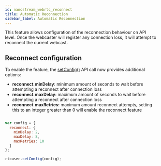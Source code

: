 ```yaml
---
id: nanostream_webrtc_reconnect
title: Automatic Reconnection
sidebar_label: Automatic Reconnection
---
```


This feature allows configuration of the reconnection behaviour on API level.
Once the webcaster will register any connection loss, it will attempt to reconnect the current webcast.

## Reconnect configuration

To enable the feature, the [setConfig()](https://docs.nanocosmos.de/docs/webrtc/nanostream_webrtc_api#rtcusersetconfigconfig) API call now provides additional options:


- <b>reconnect.minDelay:</b> minimum amount of seconds to wait before attempting a reconnect after connection loss
- <b>reconnect.maxDelay:</b> maximum amount of seconds to wait before attempting a reconnect after connection loss
- <b>reconnect.maxRetries:</b> maximum amount reconnect attempts, setting this to an integer greater than 0 will enable the reconnect feature


```javascript

var config = {
  reconnect: {
    minDelay: 2,
    maxDelay: 8,
    maxRetries: 10
  }
};

rtcuser.setConfig(config);
```